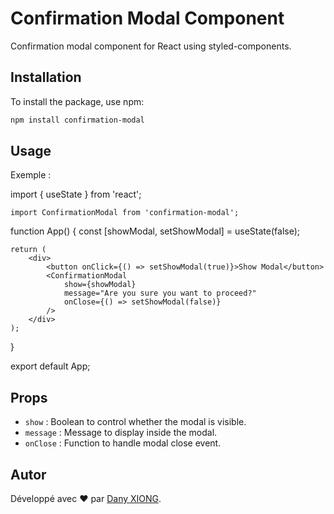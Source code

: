 # Confirmation Modal Component

Confirmation modal component for React using styled-components.

## Installation

To install the package, use npm:

```bash
npm install confirmation-modal
```

## Usage

Exemple :

import { useState } from 'react';

``import ConfirmationModal from 'confirmation-modal';``

function App() {
    const [showModal, setShowModal] = useState(false);

    return (
        <div>
            <button onClick={() => setShowModal(true)}>Show Modal</button>
            <ConfirmationModal
                show={showModal}
                message="Are you sure you want to proceed?"
                onClose={() => setShowModal(false)}
            />
        </div>
    );
}

export default App;

## Props

- ``show`` : Boolean to control whether the modal is visible.
- ``message`` : Message to display inside the modal.
- ``onClose`` : Function to handle modal close event.

## Autor

Développé avec ❤️ par [Dany XIONG]([lien](https://github.com/Ekkylibre)).
